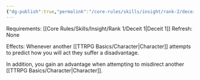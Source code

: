 ```yaml
---
{"dg-publish":true,"permalink":"/core-rules/skills/insight/rank-2/deceit-2/"}
---
```


Requirements: [[Core Rules/Skills/Insight/Rank 1/Deceit 1\|Deceit 1]]
Refresh: None

Effects:
Whenever another [[TTRPG Basics/Character\|Character]] attempts to predict how you will act they suffer a disadvantage.

In addition, you gain an advantage when attempting to misdirect another [[TTRPG Basics/Character\|Character]].
